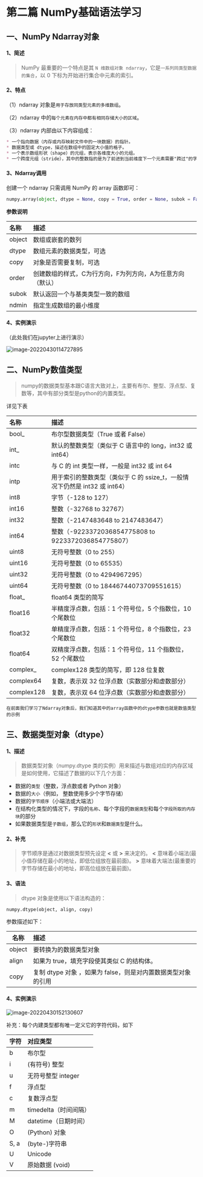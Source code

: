 # 第二篇 NumPy基础语法学习

## 一、NumPy Ndarray对象

#### 1、简述
>NumPy 最重要的一个特点是其 `N 维数组对象 ndarray`，它是`一系列同类型数据的集合`，以 0 下标为开始进行集合中元素的索引。

#### 2、特点
（1）ndarray 对象是`用于存放同类型元素的多维数组`。

（2）ndarray 中的`每个元素在内存中都有相同存储大小的区域`。

（3）ndarray 内部由以下内容组成：
```markdown
* 一个指向数据（内存或内存映射文件中的一块数据）的指针。
* 数据类型或 dtype，描述在数组中的固定大小值的格子。
* 一个表示数组形状（shape）的元组，表示各维度大小的元组。
* 一个跨度元组（stride），其中的整数指的是为了前进到当前维度下一个元素需要"跨过"的字节数。
```

#### 3、Ndarray调用

创建一个 ndarray 只需调用 NumPy 的 array 函数即可：

```python
numpy.array(object, dtype = None, copy = True, order = None, subok = False, ndmin = 0)
```

**参数说明**

| 名称   | 描述                                                      |
| :----- | :-------------------------------------------------------- |
| object | 数组或嵌套的数列                                          |
| dtype  | 数组元素的数据类型，可选                                  |
| copy   | 对象是否需要复制，可选                                    |
| order  | 创建数组的样式，C为行方向，F为列方向，A为任意方向（默认） |
| subok  | 默认返回一个与基类类型一致的数组                          |
| ndmin  | 指定生成数组的最小维度                                    |



#### 4、实例演示

（此处我们在jupyter上进行演示）



![image-20220430114727895](C:/Users/ASUS/AppData/Roaming/Typora/typora-user-images/image-20220430114727895.png)



## 二、NumPy数值类型

> numpy的数据类型基本跟C语言大致对上，主要有布尔、整型、浮点型、复数等，其中有部分类型是python的内置类型。

详见下表

| 名称       | 描述                                                         |
| :--------- | :----------------------------------------------------------- |
| bool_      | 布尔型数据类型（True 或者 False）                            |
| int_       | 默认的整数类型（类似于 C 语言中的 long，int32 或 int64）     |
| intc       | 与 C 的 int 类型一样，一般是 int32 或 int 64                 |
| intp       | 用于索引的整数类型（类似于 C 的 ssize_t，一般情况下仍然是 int32 或 int64） |
| int8       | 字节（-128 to 127）                                          |
| int16      | 整数（-32768 to 32767）                                      |
| int32      | 整数（-2147483648 to 2147483647）                            |
| int64      | 整数（-9223372036854775808 to 9223372036854775807）          |
| uint8      | 无符号整数（0 to 255）                                       |
| uint16     | 无符号整数（0 to 65535）                                     |
| uint32     | 无符号整数（0 to 4294967295）                                |
| uint64     | 无符号整数（0 to 18446744073709551615）                      |
| float_     | float64 类型的简写                                           |
| float16    | 半精度浮点数，包括：1 个符号位，5 个指数位，10 个尾数位      |
| float32    | 单精度浮点数，包括：1 个符号位，8 个指数位，23 个尾数位      |
| float64    | 双精度浮点数，包括：1 个符号位，11 个指数位，52 个尾数位     |
| complex_   | complex128 类型的简写，即 128 位复数                         |
| complex64  | 复数，表示双 32 位浮点数（实数部分和虚数部分）               |
| complex128 | 复数，表示双 64 位浮点数（实数部分和虚数部分）               |

`在前面我们学习了Ndarray对象后，我们知道其中的array函数中的dtype参数也就是数值类型的示例`

## 三、数据类型对象（dtype）

#### 1、描述

> 数据类型对象（numpy.dtype 类的实例）用来描述与数组对应的内存区域是如何使用，它描述了数据的以下几个方面：

- 数据的`类型`（整数，浮点数或者 Python 对象）
- 数据的`大小`（例如， 整数使用多少个字节存储）
- 数据的`字节顺序`（小端法或大端法）
- 在结构化类型的情况下，字段的`名称`、每个字段的`数据类型`和每个`字段所取的内存块`的部分
- 如果数据类型是`子数组`，那么它的`形状`和`数据类型`是什么。

#### 2、补充

> 字节顺序是通过对数据类型预先设定 **<** 或 **>** 来决定的。
>**<** 意味着小端法(最小值存储在最小的地址，即低位组放在最前面)。
>**>** 意味着大端法(最重要的字节存储在最小的地址，即高位组放在最前面)。

#### 3、语法

> dtype 对象是使用以下语法构造的：

```
numpy.dtype(object, align, copy)
```

参数描述如下：

| 名称   | 描述                                                         |
| ------ | :----------------------------------------------------------- |
| object | 要转换为的数据类型对象                                       |
| align  | 如果为 true，填充字段使其类似 C 的结构体。                   |
| copy   | 复制 dtype 对象 ，如果为 false，则是对内置数据类型对象的引用 |

#### 4、实例演示

![image-20220430152130607](C:/Users/ASUS/AppData/Roaming/Typora/typora-user-images/image-20220430152130607.png)

补充：每个内建类型都有唯一定义它的字符代码，如下

| 字符 | 对应类型              |
| :--- | :-------------------- |
| b    | 布尔型                |
| i    | (有符号) 整型         |
| u    | 无符号整型 integer    |
| f    | 浮点型                |
| c    | 复数浮点型            |
| m    | timedelta（时间间隔） |
| M    | datetime（日期时间）  |
| O    | (Python) 对象         |
| S, a | (byte-)字符串         |
| U    | Unicode               |
| V    | 原始数据 (void)       |
